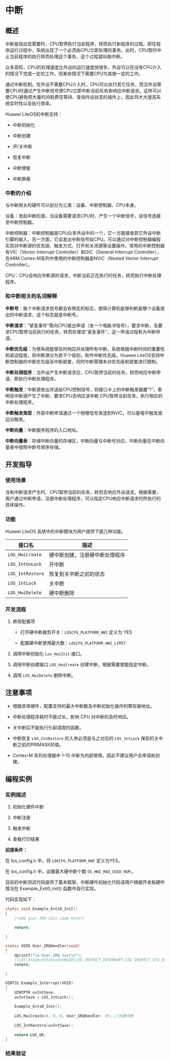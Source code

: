 # 中断

## 概述

中断是指出现需要时，CPU暂停执行当前程序，转而执行新程序的过程。即在程序运行过程中，系统出现了一个必须由CPU立即处理的事务。此时，CPU暂时中止当前程序的执行转而处理这个事务，这个过程就叫做中断。  

众多周知，CPU的处理速度比外设的运行速度快很多，外设可以在没有CPU介入的情况下完成一定的工作，但某些情况下需要CPU为其做一定的工作。  

通过中断机制，在外设不需要CPU介入时，CPU可以执行其它任务，而当外设需要CPU时通过产生中断信号使CPU立即中断当前任务来响应中断请求。这样可以使CPU避免把大量时间耗费在等待、查询外设状态的操作上，因此将大大提高系统实时性以及执行效率。  

Huawei LiteOS的中断支持：  

- 中断初始化  

- 中断创建  

- 开/关中断  

- 恢复中断  

- 中断使能  

- 中断屏蔽  

### 中断的介绍

与中断相关的硬件可以划分为三类：设备、中断控制器、CPU本身。  

设备：发起中断的源，当设备需要请求CPU时，产生一个中断信号，该信号连接至中断控制器。  

中断控制器：中断控制器是CPU众多外设中的一个，它一方面接收其它外设中断引脚的输入，另一方面，它会发出中断信号给CPU。可以通过对中断控制器编程实现对中断源的优先级、触发方式、打开和关闭源等设置操作。常用的中断控制器有VIC（Vector Interrupt Controller）和GIC（General Interrupt Controller），在ARM Cortex-M系列中使用的中断控制器是NVIC（Nested Vector Interrupt Controller）。  

CPU：CPU会响应中断源的请求，中断当前正在执行的任务，转而执行中断处理程序。  

### 和中断相关的名词解释

**中断号**：每个中断请求信号都会有特定的标志，使得计算机能够判断是哪个设备提出的中断请求，这个标志就是中断号。  

**中断请求**：“紧急事件”需向CPU提出申请（发一个电脉冲信号），要求中断，及要求CPU暂停当前执行的任务，转而处理该“紧急事件”，这一申请过程称为中断申请。  

**中断优先级**：为使系统能够及时响应并处理所有中断，系统根据中断时间的重要性和紧迫程度，将中断源分为若干个级别，称作中断优先级。Huawei LiteOS支持中断控制器的中断优先级及中断嵌套，同时中断管理未对优先级和嵌套进行限制。  

**中断处理程序**：当外设产生中断请求后，CPU暂停当前的任务，转而响应中断申请，即执行中断处理程序。  

**中断触发**：中断源发出并送给CPU控制信号，将接口卡上的中断触发器置“1”，表明该中断源产生了中断，要求CPU去响应该中断,CPU暂停当前任务，执行相应的中断处理程序。  

**中断触发类型**：外部中断申请通过一个物理信号发送到NVIC，可以是电平触发或边沿触发。  

**中断向量**：中断服务程序的入口地址。  

**中断向量表**：存储中断向量的存储区，中断向量与中断号对应，中断向量在中断向量表中按照中断号顺序存储。  

## 开发指导

### 使用场景   

当有中断请求产生时，CPU暂停当前的任务，转而去响应外设请求。根据需要，用户通过中断申请，注册中断处理程序，可以指定CPU响应中断请求时所执行的具体操作。 

### 功能

Huawei LiteOS 系统中的中断模块为用户提供下面几种功能。 

| **接口名**      | **描述**                       |
|-----------------|--------------------------------|
| `LOS_HwiCreate`  | 硬中断创建，注册硬中断处理程序 |
| `LOS_IntUnLock`  | 开中断                         |
| `LOS_IntRestore` | 恢复到关中断之前的状态         |
| `LOS_IntLock`    | 关中断                         |
| `LOS_HwiDelete`  | 硬中断删除                     |

### 开发流程

1.  修改配置项

	- 打开硬中断裁剪开关：`LOSCFG_PLATFORM_HWI` 定义为 YES   

	- 配置硬中断使用最大数：`LOSCFG_PLATFORM_HWI_LIMIT` 

2.  调用中断初始化 `Los_HwiInit` 接口。  

3.  调用中断创建接口 `LOS_HwiCreate` 创建中断，根据需要使能指定中断。  

4.  调用 `LOS_HwiDelete` 删除中断。  

## 注意事项
  
- 根据具体硬件，配置支持的最大中断数及中断初始化操作的寄存器地址。  

- 中断处理程序耗时不能过长，影响 CPU 对中断的及时响应。  

- 关中断后不能执行引起调度的函数。  

- 中断恢复 `LOS_IntRestore` 的入参必须是与之对应的 `LOS_IntLock` 保存的关中断之前的PRIMASK的值。  

- Cortex-M 系列处理器中 1-15 中断为内部使用，因此不建议用户去申请和创建。  

## 编程实例

### 实例描述

1.  初始化硬件中断  

2.  中断注册  

3.  触发中断  

4.  查看打印结果  

**前提条件：**

在 los_config.h 中，将 `LOSCFG_PLATFORM_HWI` 定义为YES。  

在 los_config.h 中，设置最大硬中断个数 `OS_HWI_MAX_USED_NUM` 。 

目前的中断测试代码提供了基本框架，中断硬件初始化代码请用户根据开发板硬件情况在 Example_Exti0_Init() 函数中自行实现。

代码实现如下：  
```c
static void Example_Exti0_Init()
{
    /*add your IRQ init code here*/

    return;

}

static VOID User_IRQHandler(void)
{
    dprintf("\n User IRQ test\n");
    //LOS_InspectStatusSetByID(LOS_INSPECT_INTERRUPT,LOS_INSPECT_STU_SUCCESS);
    return;

}

UINT32 Example_Interrupt(VOID)
{
    UINTPTR uvIntSave;
    uvIntSave = LOS_IntLock();
    
    Example_Exti0_Init();
    
    LOS_HwiCreate(6, 0, 0, User_IRQHandler, 0); //创建中断
    
    LOS_IntRestore(uvIntSave);
    
    return LOS_OK;
}  
```
### 结果验证

